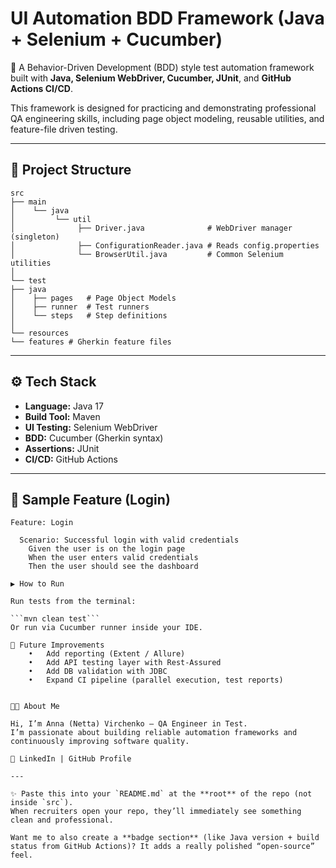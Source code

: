 # UI Automation BDD Framework (Java + Selenium + Cucumber)

🚀 A Behavior-Driven Development (BDD) style test automation framework built with **Java, Selenium WebDriver, Cucumber, JUnit**, and **GitHub Actions CI/CD**.  

This framework is designed for practicing and demonstrating professional QA engineering skills, including page object modeling, reusable utilities, and feature-file driven testing.

---

## 📂 Project Structure
```
src
├── main
│    └── java
│         └── util
│              ├── Driver.java              # WebDriver manager (singleton)
│              ├── ConfigurationReader.java # Reads config.properties
│              └── BrowserUtil.java         # Common Selenium utilities
│
└── test
├── java
│    ├── pages   # Page Object Models
│    ├── runner  # Test runners
│    └── steps   # Step definitions
│
└── resources
└── features # Gherkin feature files
```
---

## ⚙️ Tech Stack
- **Language:** Java 17  
- **Build Tool:** Maven  
- **UI Testing:** Selenium WebDriver  
- **BDD:** Cucumber (Gherkin syntax)  
- **Assertions:** JUnit  
- **CI/CD:** GitHub Actions  

---

## 📝 Sample Feature (Login)
```gherkin
Feature: Login

  Scenario: Successful login with valid credentials
    Given the user is on the login page
    When the user enters valid credentials
    Then the user should see the dashboard

▶️ How to Run

Run tests from the terminal:

```mvn clean test```
Or run via Cucumber runner inside your IDE.

📌 Future Improvements
	•	Add reporting (Extent / Allure)
	•	Add API testing layer with Rest-Assured
	•	Add DB validation with JDBC
	•	Expand CI pipeline (parallel execution, test reports)


👩‍💻 About Me

Hi, I’m Anna (Netta) Virchenko – QA Engineer in Test.
I’m passionate about building reliable automation frameworks and continuously improving software quality.

🔗 LinkedIn | GitHub Profile

---

✨ Paste this into your `README.md` at the **root** of the repo (not inside `src`).  
When recruiters open your repo, they’ll immediately see something clean and professional.  

Want me to also create a **badge section** (like Java version + build status from GitHub Actions)? It adds a really polished “open-source” feel.
